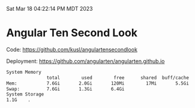 Sat Mar 18 04:22:14 PM MDT 2023

# Angular Ten Second Look

Code: https://github.com/kusl/angulartensecondlook

Deployment: https://github.com/angularten/angularten.github.io

```bash
System Memory
               total        used        free      shared  buff/cache   available
Mem:           7.6Gi       2.0Gi       120Mi        17Mi       5.5Gi       5.3Gi
Swap:          7.6Gi       1.3Gi       6.4Gi
System Storage
1.1G	.

